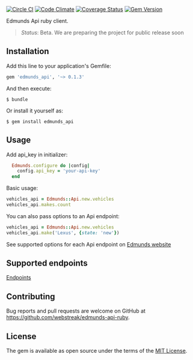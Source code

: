 [![Circle CI](https://circleci.com/gh/webstreak/edmunds-api-ruby.svg?style=shield)](https://circleci.com/gh/webstreak/edmunds-api-ruby)
[![Code Climate](https://codeclimate.com/github/webstreak/edmunds-api-ruby/badges/gpa.svg)](https://codeclimate.com/github/webstreak/edmunds-api-ruby)
[![Coverage Status](https://coveralls.io/repos/github/webstreak/edmunds-api-ruby/badge.svg)](https://coveralls.io/github/webstreak/edmunds-api-ruby)
[![Gem Version](https://badge.fury.io/rb/edmunds_api.svg)](https://badge.fury.io/rb/edmunds_api)

Edmunds Api ruby client.

> *Status*: Beta. We are preparing the project for public release soon

## Installation

Add this line to your application's Gemfile:

```ruby
gem 'edmunds_api', '~> 0.1.3'
```

And then execute:

    $ bundle

Or install it yourself as:

    $ gem install edmunds_api

## Usage
Add api_key in initializer:

```ruby
  Edmunds.configure do |config|
    config.api_key = 'your-api-key'
  end
```
Basic usage:
```ruby
vehicles_api = Edmunds::Api.new.vehicles
vehicles_api.makes.count
```
You can also pass options to an Api endpoint:
```ruby
vehicles_api = Edmunds::Api.new.vehicles
vehicles_api.make('Lexus', {state: 'new'})
```
See supported options for each Api endpoint on [Edmunds website](http://developer.edmunds.com/api-documentation/overview/)  

## Supported endpoints
[Endpoints](endpoints.md)

## Contributing

Bug reports and pull requests are welcome on GitHub at https://github.com/webstreak/edmunds-api-ruby.


## License

The gem is available as open source under the terms of the [MIT License](http://opensource.org/licenses/MIT).
